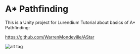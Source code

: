 # A* Pathfinding
This is a Unity project for Lurendium Tutorial about basics of A* Pathfinding:

 https://github.com/WarrenMondeville/AStar

![alt tag](https://github.com/WarrenMondeville/AStar/blob/master/ScreenShot.png)